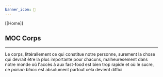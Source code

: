 ```yaml
---
banner_icon: 🦾
---
```


[[Home]]

## MOC Corps

---

Le corps, littérallement ce qui constitue notre personne, surement la chose qui devrait être la plus importante pour chacuns, malheuresement dans notre monde où l'accès à aux fast-food est bien trop rapide et où le sucre, ce *poison blanc* est absolument partout cela devient diffici